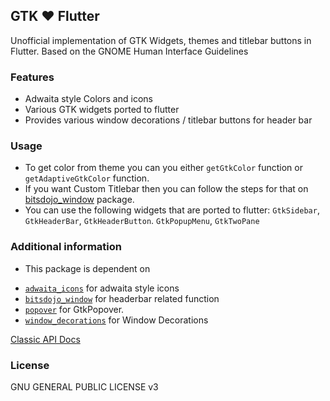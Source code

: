 ## GTK ❤️ Flutter
Unofficial implementation of GTK Widgets, themes and titlebar buttons in Flutter. Based on the GNOME Human Interface Guidelines

### Features
- Adwaita style Colors and icons
- Various GTK widgets ported to flutter
- Provides various window decorations / titlebar buttons for header bar

### Usage
- To get color from theme you can you either `getGtkColor` function or `getAdaptiveGtkColor` function.
- If you want Custom Titlebar then you can follow the steps for that on [bitsdojo_window](https://pub.dev/packages/bitsdojo_window) package.
- You can use the following widgets that are ported to flutter:
`GtkSidebar`, `GtkHeaderBar`, `GtkHeaderButton`. `GtkPopupMenu`, `GtkTwoPane`


### Additional information

- This package is dependent on 
* [`adwaita_icons`](https://pub.dev/packages/adwaita_icons) for adwaita style icons
* [`bitsdojo_window`](https://pub.dev/packages/bitsdojo_window) for headerbar related function
* [`popover`](https://pub.dev/packages/popover) for GtkPopover.
* [`window_decorations`](https://pub.dev/packages/window_decorations) for Window Decorations

[Classic API Docs](https://pub.dev/documentation/gtk/latest/)

### License

GNU GENERAL PUBLIC LICENSE v3